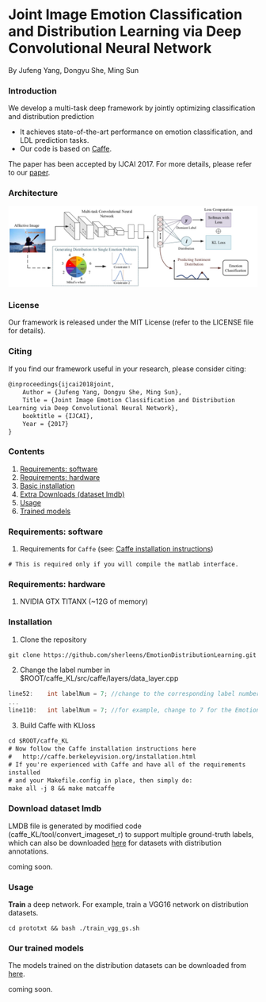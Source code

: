 # Joint Image Emotion Classification and Distribution Learning via Deep Convolutional Neural Network

By Jufeng Yang, Dongyu She, Ming Sun

### Introduction

We develop a multi-task deep framework by jointly optimizing classification and distribution prediction


- It achieves state-of-the-art performance on emotion classification, and LDL prediction tasks.
- Our code is based on [Caffe](http://caffe.berkeleyvision.org/).

The paper has been accepted by IJCAI 2017. For more details, please refer to our [paper](https://www.ijcai.org/proceedings/2017/0456.pdf).

### Architecture

<p align="left">
<img src="pipeline.jpg" alt="framework" width="900px">
</p>

### License

Our framework is released under the MIT License (refer to the LICENSE file for details).

### Citing

If you find our framework useful in your research, please consider citing:

    @inproceedings{ijcai2018joint,
    	Author = {Jufeng Yang, Dongyu She, Ming Sun},
    	Title = {Joint Image Emotion Classification and Distribution Learning via Deep Convolutional Neural Network},
    	booktitle = {IJCAI},
    	Year = {2017}
    }
    
### Contents

1. [Requirements: software](#requirements-software)
2. [Requirements: hardware](#requirements-hardware)
3. [Basic installation](#installation)
4. [Extra Downloads (dataset lmdb)](#download-dataset-lmdb)
5. [Usage](#usage)
6. [Trained models](#our-trained-models)

### Requirements: software

1. Requirements for `Caffe` (see: [Caffe installation instructions](http://caffe.berkeleyvision.org/installation.html))

  ```make
  # This is required only if you will compile the matlab interface.
  ```
  
### Requirements: hardware

1. NVIDIA GTX TITANX (~12G of memory)

### Installation

1. Clone the repository
  ```Shell
  git clone https://github.com/sherleens/EmotionDistributionLearning.git
  ```
2. Change the label number in $ROOT/caffe_KL/src/caffe/layers/data_layer.cpp
  ```C
  line52:    int labelNum = 7; //change to the corresponding label number with the LMDB file
  ...
  line110:   int labelNum = 7; //for example, change to 7 for the Emotion6 dataset, 8 for the Flickr_LDL dataset 
  ```
3. Build Caffe with KLloss
  ```Shell
  cd $ROOT/caffe_KL
  # Now follow the Caffe installation instructions here
  #   http://caffe.berkeleyvision.org/installation.html
  # If you're experienced with Caffe and have all of the requirements installed
  # and your Makefile.config in place, then simply do:
  make all -j 8 && make matcaffe
  ```


### Download dataset lmdb

LMDB file is generated by modified code (caffe_KL/tool/convert_imageset_r) to support multiple ground-truth labels, which can also be downloaded [here]() for datasets with distribution annotations.

coming soon.

### Usage

**Train** a deep network. For example, train a VGG16 network on distribution datasets.

```Shell
cd prototxt && bash ./train_vgg_gs.sh
```

### Our trained models

The models trained on the distribution datasets can be downloaded from [here]().

coming soon.
